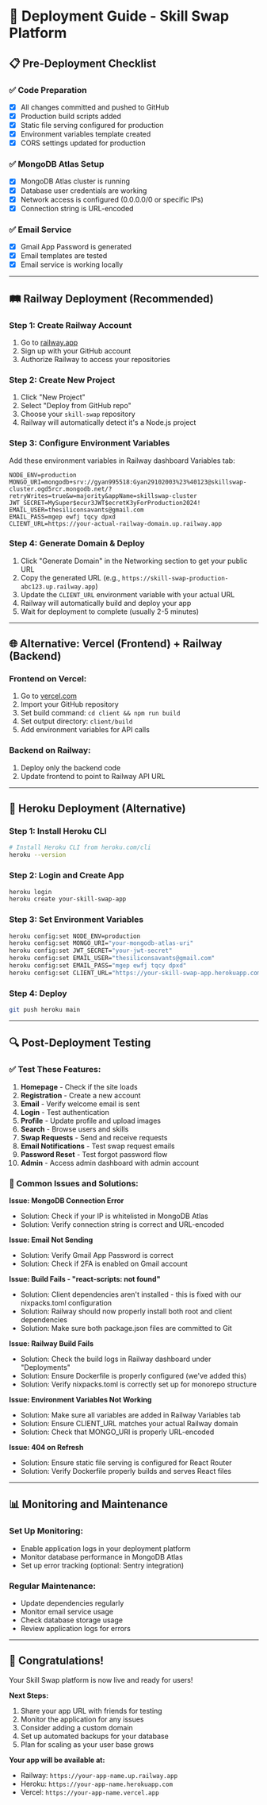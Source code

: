 # 🚀 Deployment Guide - Skill Swap Platform

## 📋 Pre-Deployment Checklist

### ✅ Code Preparation
- [x] All changes committed and pushed to GitHub
- [x] Production build scripts added
- [x] Static file serving configured for production
- [x] Environment variables template created
- [x] CORS settings updated for production

### ✅ MongoDB Atlas Setup
- [x] MongoDB Atlas cluster is running
- [x] Database user credentials are working
- [x] Network access is configured (0.0.0.0/0 or specific IPs)
- [x] Connection string is URL-encoded

### ✅ Email Service
- [x] Gmail App Password is generated
- [x] Email templates are tested
- [x] Email service is working locally

---

## 🛤️ Railway Deployment (Recommended)

### Step 1: Create Railway Account
1. Go to [railway.app](https://railway.app)
2. Sign up with your GitHub account
3. Authorize Railway to access your repositories

### Step 2: Create New Project
1. Click "New Project"
2. Select "Deploy from GitHub repo"
3. Choose your `skill-swap` repository
4. Railway will automatically detect it's a Node.js project

### Step 3: Configure Environment Variables
Add these environment variables in Railway dashboard Variables tab:

```env
NODE_ENV=production
MONGO_URI=mongodb+srv://gyan995518:Gyan29102003%23%40123@skillswap-cluster.ogd5rcr.mongodb.net/?retryWrites=true&w=majority&appName=skillswap-cluster
JWT_SECRET=MySuper$ecur3JWT$ecretK3yForProduction2024!
EMAIL_USER=thesiliconsavants@gmail.com
EMAIL_PASS=mgep ewfj tqcy dpxd
CLIENT_URL=https://your-actual-railway-domain.up.railway.app
```

### Step 4: Generate Domain & Deploy
1. Click "Generate Domain" in the Networking section to get your public URL
2. Copy the generated URL (e.g., `https://skill-swap-production-abc123.up.railway.app`)
3. Update the `CLIENT_URL` environment variable with your actual URL
4. Railway will automatically build and deploy your app
5. Wait for deployment to complete (usually 2-5 minutes)

---

## 🌐 Alternative: Vercel (Frontend) + Railway (Backend)

### Frontend on Vercel:
1. Go to [vercel.com](https://vercel.com)
2. Import your GitHub repository
3. Set build command: `cd client && npm run build`
4. Set output directory: `client/build`
5. Add environment variables for API calls

### Backend on Railway:
1. Deploy only the backend code
2. Update frontend to point to Railway API URL

---

## 🔧 Heroku Deployment (Alternative)

### Step 1: Install Heroku CLI
```bash
# Install Heroku CLI from heroku.com/cli
heroku --version
```

### Step 2: Login and Create App
```bash
heroku login
heroku create your-skill-swap-app
```

### Step 3: Set Environment Variables
```bash
heroku config:set NODE_ENV=production
heroku config:set MONGO_URI="your-mongodb-atlas-uri"
heroku config:set JWT_SECRET="your-jwt-secret"
heroku config:set EMAIL_USER="thesiliconsavants@gmail.com"
heroku config:set EMAIL_PASS="mgep ewfj tqcy dpxd"
heroku config:set CLIENT_URL="https://your-skill-swap-app.herokuapp.com"
```

### Step 4: Deploy
```bash
git push heroku main
```

---

## 🔍 Post-Deployment Testing

### ✅ Test These Features:
1. **Homepage** - Check if the site loads
2. **Registration** - Create a new account
3. **Email** - Verify welcome email is sent
4. **Login** - Test authentication
5. **Profile** - Update profile and upload images
6. **Search** - Browse users and skills
7. **Swap Requests** - Send and receive requests
8. **Email Notifications** - Test swap request emails
9. **Password Reset** - Test forgot password flow
10. **Admin** - Access admin dashboard with admin account

### 🐛 Common Issues and Solutions:

**Issue: MongoDB Connection Error**
- Solution: Check if your IP is whitelisted in MongoDB Atlas
- Solution: Verify connection string is correct and URL-encoded

**Issue: Email Not Sending**
- Solution: Verify Gmail App Password is correct
- Solution: Check if 2FA is enabled on Gmail account

**Issue: Build Fails - "react-scripts: not found"**
- Solution: Client dependencies aren't installed - this is fixed with our nixpacks.toml configuration
- Solution: Railway should now properly install both root and client dependencies
- Solution: Make sure both package.json files are committed to Git

**Issue: Railway Build Fails**
- Solution: Check the build logs in Railway dashboard under "Deployments"
- Solution: Ensure Dockerfile is properly configured (we've added this)
- Solution: Verify nixpacks.toml is correctly set up for monorepo structure

**Issue: Environment Variables Not Working**
- Solution: Make sure all variables are added in Railway Variables tab
- Solution: Ensure CLIENT_URL matches your actual Railway domain
- Solution: Check that MONGO_URI is properly URL-encoded

**Issue: 404 on Refresh**
- Solution: Ensure static file serving is configured for React Router
- Solution: Verify Dockerfile properly builds and serves React files

---

## 📊 Monitoring and Maintenance

### Set Up Monitoring:
- Enable application logs in your deployment platform
- Monitor database performance in MongoDB Atlas
- Set up error tracking (optional: Sentry integration)

### Regular Maintenance:
- Update dependencies regularly
- Monitor email service usage
- Check database storage usage
- Review application logs for errors

---

## 🎉 Congratulations!

Your Skill Swap platform is now live and ready for users!

**Next Steps:**
1. Share your app URL with friends for testing
2. Monitor the application for any issues
3. Consider adding a custom domain
4. Set up automated backups for your database
5. Plan for scaling as your user base grows

**Your app will be available at:**
- Railway: `https://your-app-name.up.railway.app`
- Heroku: `https://your-app-name.herokuapp.com`
- Vercel: `https://your-app-name.vercel.app`
